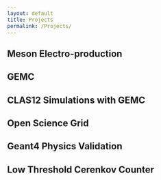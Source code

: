 ```yaml
---
layout: default
title: Projects
permalink: /Projects/
---
```



## Meson Electro-production

## GEMC

## CLAS12 Simulations with GEMC

## Open Science Grid

## Geant4 Physics Validation

## Low Threshold Cerenkov Counter



